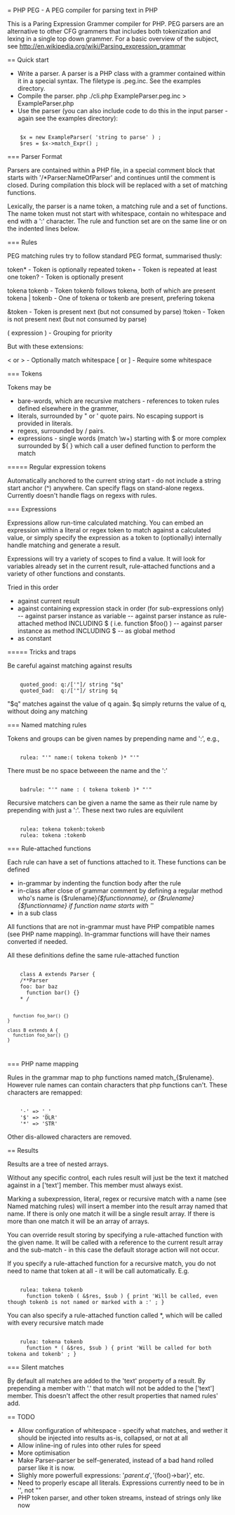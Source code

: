 = PHP PEG - A PEG compiler for parsing text in PHP

This is a Paring Expression Grammer compiler for PHP. PEG parsers are an alternative to other CFG grammers that includes both tokenization 
and lexing in a single top down grammer. For a basic overview of the subject, see http://en.wikipedia.org/wiki/Parsing_expression_grammar

== Quick start

- Write a parser. A parser is a PHP class with a grammer contained within it in a special syntax. The filetype is .peg.inc. See the examples directory.
- Compile the parser. php ./cli.php ExampleParser.peg.inc > ExampleParser.php 
- Use the parser (you can also include code to do this in the input parser - again see the examples directory):

<code>
	$x = new ExampleParser( 'string to parse' ) ;
	$res = $x->match_Expr() ;
</code>

=== Parser Format

Parsers are contained within a PHP file, in a special comment block that starts with '/*Parser:NameOfParser' and continues until the 
comment is closed. During compilation this block will be replaced with a set of matching functions.

Lexically, the parser is a name token, a matching rule and a set of functions. The name token must not start with whitespace, contain no whitespace 
and end with a ':' character. The rule and function set are on the same line or on the indented lines below.

=== Rules

PEG matching rules try to follow standard PEG format, summarised thusly:

  token* - Token is optionally repeated
  token+ - Token is repeated at least one
  token? - Token is optionally present

  tokena tokenb - Token tokenb follows tokena, both of which are present
  tokena | tokenb - One of tokena or tokenb are present, prefering tokena

  &token - Token is present next (but not consumed by parse)
  !token - Token is not present next (but not consumed by parse)

  ( expression ) - Grouping for priority

But with these extensions:

  < or > - Optionally match whitespace
  [ or ] - Require some whitespace

=== Tokens

Tokens may be

 - bare-words, which are recursive matchers - references to token rules defined elsewhere in the grammer,
 - literals, surrounded by " or ' quote pairs. No escaping support is provided in literals.
 - regexs, surrounded by / pairs.
 - expressions - single words (match \w+) starting with $ or more complex surrounded by ${ } which call a user defined function to perform the match

===== Regular expression tokens

Automatically anchored to the current string start - do not include a string start anchor (^) anywhere.
Can specify flags on stand-alone regexs. Currently doesn't handle flags on regexs with rules.

=== Expressions

Expressions allow run-time calculated matching. You can embed an expression within a literal or regex token to
match against a calculated value, or simply specify the expression as a token to (optionally) internally handle matching
and generate a result.

Expressions will try a variety of scopes to find a value. It will look for variables already set in the current result,
rule-attached functions and a variety of other functions and constants.

Tried in this order

- against current result
- against containing expression stack in order (for sub-expressions only)
-- against parser instance as variable
-- against parser instance as rule-attached method INCLUDING $ ( i.e. function $foo() )
-- against parser instance as method INCLUDING $
-- as global method
- as constant

===== Tricks and traps

Be careful against matching against results

<code>
	quoted_good: q:/['"]/ string "$q"
	quoted_bad:  q:/['"]/ string $q
</code>

"$q" matches against the value of q again. $q simply returns the value of q, without doing any matching

=== Named matching rules

Tokens and groups can be given names by prepending name and ':', e.g.,

<code>
	rulea: "'" name:( tokena tokenb )* "'"
</code>

There must be no space betweeen the name and the ':'

<code>
	badrule: "'" name : ( tokena tokenb )* "'"
</code>

Recursive matchers can be given a name the same as their rule name by prepending with just a ':'. These next two rules are equivilent

<code>
	rulea: tokena tokenb:tokenb
	rulea: tokena :tokenb
</code>

=== Rule-attached functions

Each rule can have a set of functions attached to it. These functions can be defined

- in-grammar by indenting the function body after the rule
- in-class after close of grammar comment by defining a regular method who's name is {$rulename}_{$functionname}, or {$rulename}{$functionname} if function name starts with '_'
- in a sub class

All functions that are not in-grammar must have PHP compatible names  (see PHP name mapping). In-grammar functions will have their names converted if needed.

All these definitions define the same rule-attached function

<code>
	class A extends Parser {
	/**Parser
	foo: bar baz
	  function bar() {}
	* /

	  function foo_bar() {}
	}

	class B extends A {
	  function foo_bar() {}
	}
</code>

=== PHP name mapping

Rules in the grammar map to php functions named match_{$rulename}. However rule names can contain characters that php functions can't.
These characters are remapped:

<code>
	'-' => '_'
	'$' => 'DLR'
	'*' => 'STR'
</code>

Other dis-allowed characters are removed.

== Results

Results are a tree of nested arrays.

Without any specific control, each rules result will just be the text it matched against in a ['text'] member. This member must always exist.

Marking a subexpression, literal, regex or recursive match with a name (see Named matching rules) will insert a member into the
result array named that name. If there is only one match it will be a single result array. If there is more than one match it will be an array of arrays.

You can override result storing by specifying a rule-attached function with the given name. It will be called with a reference to the current result array
and the sub-match - in this case the default storage action will not occur.

If you specify a rule-attached function for a recursive match, you do not need to name that token at all - it will be call automatically. E.g.

<code>
	rulea: tokena tokenb
	  function tokenb ( &$res, $sub ) { print 'Will be called, even though tokenb is not named or marked with a :' ; }
</code>

You can also specify a rule-attached function called *, which will be called with every recursive match made

<code>
	rulea: tokena tokenb
	  function * ( &$res, $sub ) { print 'Will be called for both tokena and tokenb' ; }
</code>

=== Silent matches

By default all matches are added to the 'text' property of a result. By prepending a member with '.' that match will not be added to the ['text'] member. This
doesn't affect the other result properties that named rules' add.

== TODO

- Allow configuration of whitespace - specify what matches, and wether it should be injected into results as-is, collapsed, or not at all
- Allow inline-ing of rules into other rules for speed
- More optimisation
- Make Parser-parser be self-generated, instead of a bad hand rolled parser like it is now.
- Slighly more powerfull expressions: '${parent.q}', '${foo()->bar}', etc.
- Need to properly escape all literals. Expressions currently need to be in '', not ""
- PHP token parser, and other token streams, instead of strings only like now
